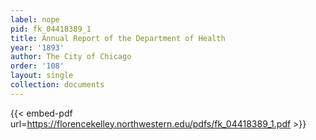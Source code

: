 ```yaml
---
label: nope
pid: fk_04418389_1
title: Annual Report of the Department of Health
year: '1893'
author: The City of Chicago
order: '108'
layout: single
collection: documents
---
```



{{< embed-pdf url=https://florencekelley.northwestern.edu/pdfs/fk_04418389_1.pdf >}}